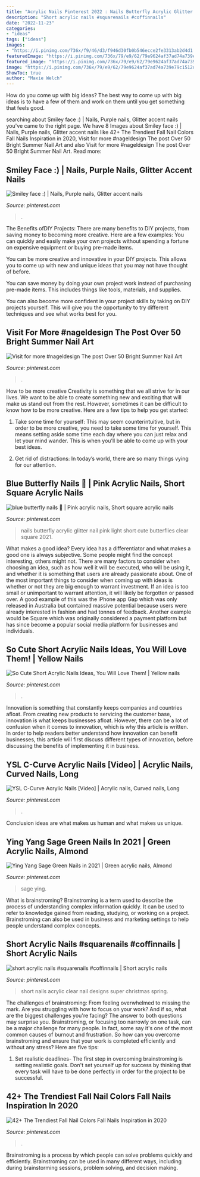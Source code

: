 ```yaml
---
title: "Acrylic Nails Pinterest 2022 : Nails Butterfly Acrylic Glitter Nail Pink Light Short Cute Butterflies Clear Square 2021"
description: "Short acrylic nails #squarenails #coffinnails"
date: "2022-11-23"
categories:
- "ideas"
tags: ["ideas"]
images:
- "https://i.pinimg.com/736x/f9/46/d3/f946d30fb0b546ecce2fe3313ab2d4d1.jpg"
featuredImage: "https://i.pinimg.com/736x/79/e9/62/79e9624af37ad74a739e79c1512dce6d.jpg"
featured_image: "https://i.pinimg.com/736x/79/e9/62/79e9624af37ad74a739e79c1512dce6d.jpg"
image: "https://i.pinimg.com/736x/79/e9/62/79e9624af37ad74a739e79c1512dce6d.jpg"
ShowToc: true
author: "Maxie Welch"
---
```



How do you come up with big ideas?
The best way to come up with big ideas is to have a few of them and work on them until you get something that feels good.

	

		
searching about Smiley face :) | Nails, Purple nails, Glitter accent nails you've came to the right page. We have 8 Images about Smiley face :) | Nails, Purple nails, Glitter accent nails like 42+ The Trendiest Fall Nail Colors Fall Nails Inspiration in 2020, Visit for more #nageldesign The post Over 50 Bright Summer Nail Art and also Visit for more #nageldesign The post Over 50 Bright Summer Nail Art. Read more:
		
    
## Smiley Face :) | Nails, Purple Nails, Glitter Accent Nails

<img loading=lazy src="https://i.pinimg.com/736x/62/8c/e0/628ce0d5034198704733343657632d30.jpg" onerror="this.onerror=null;this.src='https://tse3.mm.bing.net/th?id=OIP.v1JulJFkevFvzHjlvIgYtwHaNK&amp;pid=15.1';" alt="Smiley face :) | Nails, Purple nails, Glitter accent nails">

_Source: pinterest.com_

>. 

	

The Benefits ofDIY Projects:
There are many benefits to DIY projects, from saving money to becoming more creative. Here are a few examples: 
You can quickly and easily make your own projects without spending a fortune on expensive equipment or buying pre-made items. 

You can be more creative and innovative in your DIY projects. This allows you to come up with new and unique ideas that you may not have thought of before. 

You can save money by doing your own project work instead of purchasing pre-made items. This includes things like tools, materials, and supplies. 

You can also become more confident in your project skills by taking on DIY projects yourself. This will give you the opportunity to try different techniques and see what works best for you.

    
## Visit For More #nageldesign The Post Over 50 Bright Summer Nail Art

<img loading=lazy src="https://i.pinimg.com/736x/8a/7f/fe/8a7ffe5cacfaa0d06185812676223f08.jpg" onerror="this.onerror=null;this.src='https://tse1.mm.bing.net/th?id=OIP.p78Q08qr1968UfLMxxuOmQHaNK&amp;pid=15.1';" alt="Visit for more #nageldesign The post Over 50 Bright Summer Nail Art">

_Source: pinterest.com_

>. 

	

How to be more creative
Creativity is something that we all strive for in our lives. We want to be able to create something new and exciting that will make us stand out from the rest. However, sometimes it can be difficult to know how to be more creative. Here are a few tips to help you get started:
1. Take some time for yourself: This may seem counterintuitive, but in order to be more creative, you need to take some time for yourself. This means setting aside some time each day where you can just relax and let your mind wander. This is when you’ll be able to come up with your best ideas.

2. Get rid of distractions: In today’s world, there are so many things vying for our attention.

    
## Blue Butterfly Nails 🦋 | Pink Acrylic Nails, Short Square Acrylic Nails

<img loading=lazy src="https://i.pinimg.com/736x/f9/46/d3/f946d30fb0b546ecce2fe3313ab2d4d1.jpg" onerror="this.onerror=null;this.src='https://tse1.mm.bing.net/th?id=OIP.vhLAfyCcBZhQL31hF8kOYAHaJ3&amp;pid=15.1';" alt="blue butterfly nails 🦋 | Pink acrylic nails, Short square acrylic nails">

_Source: pinterest.com_

>nails butterfly acrylic glitter nail pink light short cute butterflies clear square 2021. 

	

What makes a good idea?
Every idea has a differentiator and what makes a good one is always subjective. Some people might find the concept interesting, others might not. There are many factors to consider when choosing an idea, such as how well it will be executed, who will be using it, and whether it is something that users are already passionate about. 
One of the most important things to consider when coming up with ideas is whether or not they are big enough to warrant investment. If an idea is too small or unimportant to warrant attention, it will likely be forgotten or passed over. A good example of this was the iPhone app Gap which was only released in Australia but contained massive potential because users were already interested in fashion and had tonnes of feedback. Another example would be Square which was originally considered a payment platform but has since become a popular social media platform for businesses and individuals.

    
## So Cute Short Acrylic Nails Ideas, You Will Love Them! | Yellow Nails

<img loading=lazy src="https://i.pinimg.com/736x/79/e9/62/79e9624af37ad74a739e79c1512dce6d.jpg" onerror="this.onerror=null;this.src='https://tse1.mm.bing.net/th?id=OIP.zpOWJoBT4h7EmdamDLT6wwHaLH&amp;pid=15.1';" alt="So Cute Short Acrylic Nails Ideas, You Will Love Them! | Yellow nails">

_Source: pinterest.com_

>. 

	

Innovation is something that constantly keeps companies and countries afloat. From creating new products to servicing the customer base, innovation is what keeps businesses afloat. However, there can be a lot of confusion when it comes to innovation, which is why this article is written. In order to help readers better understand how innovation can benefit businesses, this article will first discuss different types of innovation, before discussing the benefits of implementing it in business.

    
## YSL C-Curve Acrylic Nails [Video] | Acrylic Nails, Curved Nails, Long

<img loading=lazy src="https://i.pinimg.com/736x/d4/19/48/d419488f96b55970f2887268e23359c2.jpg" onerror="this.onerror=null;this.src='https://tse2.mm.bing.net/th?id=OIP.vOAhOxWYWvsQRcJpG8_ysQHaMP&amp;pid=15.1';" alt="YSL C-Curve Acrylic Nails [Video] | Acrylic nails, Curved nails, Long">

_Source: pinterest.com_

>. 

	

Conclusion
ideas are what makes us human and what makes us unique.

    
## Ying Yang Sage Green Nails In 2021 | Green Acrylic Nails, Almond

<img loading=lazy src="https://i.pinimg.com/736x/75/3c/cc/753cccc2e5bb90471b4d60dc7ef4afee.jpg" onerror="this.onerror=null;this.src='https://tse2.mm.bing.net/th?id=OIP.dS0Rohy9eKieUsqVU3M89QHaJ3&amp;pid=15.1';" alt="Ying Yang Sage Green Nails in 2021 | Green acrylic nails, Almond">

_Source: pinterest.com_

>sage ying. 

	

What is brainstroming?
Brainstroming is a term used to describe the process of understanding complex information quickly. It can be used to refer to knowledge gained from reading, studying, or working on a project. Brainstroming can also be used in business and marketing settings to help people understand complex concepts.

    
## Short Acrylic Nails #squarenails #coffinnails | Short Acrylic Nails

<img loading=lazy src="https://i.pinimg.com/736x/1c/66/32/1c6632bce070e03752a87ea9dde43d75.jpg" onerror="this.onerror=null;this.src='https://tse3.mm.bing.net/th?id=OIP.21gP9TDyKd5dx0D8H9o9JQHaJ3&amp;pid=15.1';" alt="short acrylic nails #squarenails #coffinnails | Short acrylic nails">

_Source: pinterest.com_

>short nails acrylic clear nail designs super christmas spring. 

	

The challenges of brainstroming: From feeling overwhelmed to missing the mark.
Are you struggling with how to focus on your work? And if so, what are the biggest challenges you're facing? The answer to both questions may surprise you. Brainstroming, or focusing too narrowly on one task, can be a major challenge for many people. In fact, some say it's one of the most common causes of burnout and frustration. 
So how can you overcome brainstroming and ensure that your work is completed efficiently and without any stress? Here are five tips: 

1. Set realistic deadlines- The first step in overcoming brainstroming is setting realistic goals. Don't set yourself up for success by thinking that every task will have to be done perfectly in order for the project to be successful.

    
## 42+ The Trendiest Fall Nail Colors Fall Nails Inspiration In 2020

<img loading=lazy src="https://i.pinimg.com/736x/ad/9d/8f/ad9d8f3c792917be6a47019cabd67fd8.jpg" onerror="this.onerror=null;this.src='https://tse1.mm.bing.net/th?id=OIP.g_44OZMeO1COBTH1SaeDwAHaNL&amp;pid=15.1';" alt="42+ The Trendiest Fall Nail Colors Fall Nails Inspiration in 2020">

_Source: pinterest.com_

>. 

	

Brainstroming is a process by which people can solve problems quickly and efficiently. Brainstroming can be used in many different ways, including during brainstorming sessions, problem solving, and decision making.

